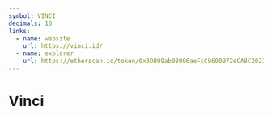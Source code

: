 ```yaml
---
symbol: VINCI
decimals: 18
links:
  - name: website
    url: https://vinci.id/
  - name: explorer
    url: https://etherscan.io/token/0x3DB99ab08006aeFcC9600972eCA8C202396B4300
---
```


# Vinci
